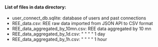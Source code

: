 #### List of files in data directory:

+ user_connect_db.sqlite: database of users and past connections
+ REE_data.csv: REE raw data imported from JSON API to CSV format
+ REE_data_aggregated_by_10mn.csv: REE data aggregated by 10 mn
+ REE_data_aggregated_by_1d.csv: " " " " 1 day
+ REE_data_aggregated_by_1h.csv: " " " " 1 hour
